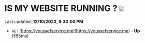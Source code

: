 # IS MY WEBSITE RUNNING ? [![](https://img.shields.io/static/v1?label=Sponsor&message=%E2%9D%A4&logo=GitHub&color=%23fe8e86)](https://github.com/sponsors/<username>)

Last updated: **12/10/2023, 9:30:00 PM**

- `GET` [https://youssefservice.me](https://youssefservice.me) - **Up** (585ms)
